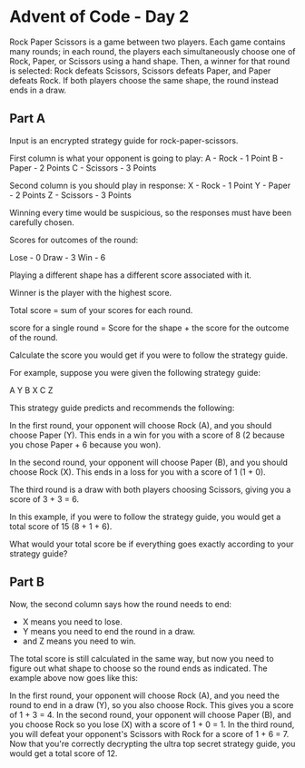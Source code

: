 # Advent of Code - Day 2

Rock Paper Scissors is a game between two players. Each game contains many rounds; in each round, the players each simultaneously choose one of Rock, Paper, or Scissors using a hand shape. Then, a winner for that round is selected: Rock defeats Scissors, Scissors defeats Paper, and Paper defeats Rock. If both players choose the same shape, the round instead ends in a draw.

## Part A

Input is an encrypted strategy guide for rock-paper-scissors.

First column is what your opponent is going to play:
A - Rock - 1 Point
B - Paper - 2 Points
C - Scissors - 3 Points

Second column is you should play in response:
X - Rock - 1 Point
Y - Paper - 2 Points
Z - Scissors - 3 Points

Winning every time would be suspicious, so the responses must have been carefully chosen.

Scores for outcomes of the round:

Lose - 0
Draw - 3
Win - 6

Playing a different shape has a different score associated with it.

Winner is the player with the highest score. 

Total score = sum of your scores for each round.

score for a single round = Score for the shape + the score for the outcome of the round.

Calculate the score you would get if you were to follow the strategy guide.

For example, suppose you were given the following strategy guide:

A Y
B X
C Z

This strategy guide predicts and recommends the following:

In the first round, your opponent will choose Rock (A), and you should choose Paper (Y). This ends in a win for you with a score of 8 (2 because you chose Paper + 6 because you won).

In the second round, your opponent will choose Paper (B), and you should choose Rock (X). This ends in a loss for you with a score of 1 (1 + 0).

The third round is a draw with both players choosing Scissors, giving you a score of 3 + 3 = 6.

In this example, if you were to follow the strategy guide, you would get a total score of 15 (8 + 1 + 6).

What would your total score be if everything goes exactly according to your strategy guide?

## Part B

Now, the second column says how the round needs to end:

- X means you need to lose.
- Y means you need to end the round in a draw.
- and Z means you need to win.

The total score is still calculated in the same way, but now you need to figure out what shape to choose so the round ends as indicated. The example above now goes like this:

In the first round, your opponent will choose Rock (A), and you need the round to end in a draw (Y), so you also choose Rock. This gives you a score of 1 + 3 = 4.
In the second round, your opponent will choose Paper (B), and you choose Rock so you lose (X) with a score of 1 + 0 = 1.
In the third round, you will defeat your opponent's Scissors with Rock for a score of 1 + 6 = 7.
Now that you're correctly decrypting the ultra top secret strategy guide, you would get a total score of 12.